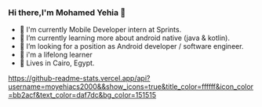 ### Hi there,I'm Mohamed Yehia 👋

- 🔭 I'm currently Mobile Developer intern at Sprints.
- 🌱 I’m currently learning more about android native (java & kotlin).
- 🤔 I’m looking for a position as Android developer / software engineer.
- 📖 i'm a lifelong learner 
- 📌 Lives in Cairo, Egypt.

https://github-readme-stats.vercel.app/api?username=moyehiacs2000&&show_icons=true&title_color=ffffff&icon_color=bb2acf&text_color=daf7dc&bg_color=151515

